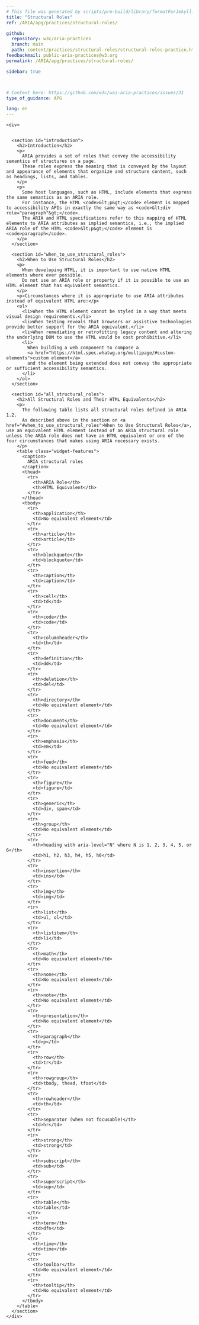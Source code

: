```yaml
---
# This file was generated by scripts/pre-build/library/formatForJekyll.js
title: "Structural Roles"
ref: /ARIA/apg/practices/structural-roles/

github:
  repository: w3c/aria-practices
  branch: main
  path: content/practices/structural-roles/structural-roles-practice.html
feedbackmail: public-aria-practices@w3.org
permalink: /ARIA/apg/practices/structural-roles/

sidebar: true



# Context here: https://github.com/w3c/wai-aria-practices/issues/31
type_of_guidance: APG

lang: en
---
```

<meta charset="UTF-8" />
<meta content="width=device-width, initial-scale=1.0" name="viewport" />
<title>Structural Roles</title>

<script src="../../shared/js/highlight.pack.js"></script>
<script src="../../shared/js/app.js"></script>
<script src="../../shared/js/skipto.js"></script>


<link 
  rel="stylesheet"
  href="{{ '/content-assets/wai-aria-practices/styles.css' | relative_url }}"
>
<!-- Code highlighting styles -->
<link 
  rel="stylesheet"
  href="{{ '/ARIA/apg/shared/css/github.css' | relative_url }}"
>

<script>
const addBodyClass = undefined;
const enableSidebar = true;
if (addBodyClass) document.body.classList.add(addBodyClass);
if (enableSidebar) document.body.classList.add('has-sidebar');
</script>
    

<script>
    const parentPage = window.location.pathname.match(
      /\/(patterns|practices)\//
    )?.[1];
    if (parentPage) {
      const parentHref = 'a[href*="' + parentPage + '"]';
      document.querySelector(parentHref).classList.add('active');
    }
  </script>
<div>

    <div>
      

      <section id="introduction">
        <h2>Introduction</h2>
        <p>
          ARIA provides a set of roles that convey the accessibility semantics of structures on a page.
          These roles express the meaning that is conveyed by the layout and appearance of elements that organize and structure content, such as headings, lists, and tables.
        </p>
        <p>
          Some host languages, such as HTML, include elements that express the same semantics as an ARIA role.
          For instance, the HTML <code>&lt;p&gt;</code> element is mapped to accessibility APIs in exactly the same way as <code>&lt;div role="paragraph"&gt;</code>.
          The ARIA and HTML specifications refer to this mapping of HTML elements to ARIA attributes as implied semantics, i.e., the implied ARIA role of the HTML <code>&lt;p&gt;</code> element is <code>paragraph</code>.
        </p>
      </section>

      <section id="when_to_use_structural_roles">
        <h2>When to Use Structural Roles</h2>
        <p>
          When developing HTML, it is important to use native HTML elements where ever possible.
          Do not use an ARIA role or property if it is possible to use an HTML element that has equivalent semantics.
        </p>
        <p>Circumstances where it is appropriate to use ARIA attributes instead of equivalent HTML are:</p>
        <ol>
          <li>When the HTML element cannot be styled in a way that meets visual design requirements.</li>
          <li>When testing reveals that browsers or assistive technologies provide better support for the ARIA equivalent.</li>
          <li>When remediating or retrofitting legacy content and altering the underlying DOM to use the HTML would be cost prohibitive.</li>
          <li>
            When building a web component to compose a
            <a href="https://html.spec.whatwg.org/multipage/#custom-elements">custom element</a>
            and the element being extended does not convey the appropriate or sufficient accessibility semantics.
          </li>
        </ol>
      </section>

      <section id="all_structural_roles">
        <h2>All Structural Roles and Their HTML Equivalents</h2>
        <p>
          The following table lists all structural roles defined in ARIA 1.2.
          As described above in the section on <a href="#when_to_use_structural_roles">When to Use Structural Roles</a>, use an equivalent HTML element instead of an ARIA structural role unless the ARIA role does not have an HTML equivalent or one of the four circumstances that makes using ARIA necessary exists.
        </p>
        <table class="widget-features">
          <caption>
            ARIA structural roles
          </caption>
          <thead>
            <tr>
              <th>ARIA Role</th>
              <th>HTML Equivalent</th>
            </tr>
          </thead>
          <tbody>
            <tr>
              <th>application</th>
              <td>No equivalent element</td>
            </tr>
            <tr>
              <th>article</th>
              <td>article</td>
            </tr>
            <tr>
              <th>blockquote</th>
              <td>blockquote</td>
            </tr>
            <tr>
              <th>caption</th>
              <td>caption</td>
            </tr>
            <tr>
              <th>cell</th>
              <td>td</td>
            </tr>
            <tr>
              <th>code</th>
              <td>code</td>
            </tr>
            <tr>
              <th>columnheader</th>
              <td>th</td>
            </tr>
            <tr>
              <th>definition</th>
              <td>dd</td>
            </tr>
            <tr>
              <th>deletion</th>
              <td>del</td>
            </tr>
            <tr>
              <th>directory</th>
              <td>No equivalent element</td>
            </tr>
            <tr>
              <th>document</th>
              <td>No equivalent element</td>
            </tr>
            <tr>
              <th>emphasis</th>
              <td>em</td>
            </tr>
            <tr>
              <th>feed</th>
              <td>No equivalent element</td>
            </tr>
            <tr>
              <th>figure</th>
              <td>figure</td>
            </tr>
            <tr>
              <th>generic</th>
              <td>div, span</td>
            </tr>
            <tr>
              <th>group</th>
              <td>No equivalent element</td>
            </tr>
            <tr>
              <th>heading with aria-level="N" where N is 1, 2, 3, 4, 5, or 6</th>
              <td>h1, h2, h3, h4, h5, h6</td>
            </tr>
            <tr>
              <th>insertion</th>
              <td>ins</td>
            </tr>
            <tr>
              <th>img</th>
              <td>img</td>
            </tr>
            <tr>
              <th>list</th>
              <td>ul, ol</td>
            </tr>
            <tr>
              <th>listitem</th>
              <td>li</td>
            </tr>
            <tr>
              <th>math</th>
              <td>No equivalent element</td>
            </tr>
            <tr>
              <th>none</th>
              <td>No equivalent element</td>
            </tr>
            <tr>
              <th>note</th>
              <td>No equivalent element</td>
            </tr>
            <tr>
              <th>presentation</th>
              <td>No equivalent element</td>
            </tr>
            <tr>
              <th>paragraph</th>
              <td>p</td>
            </tr>
            <tr>
              <th>row</th>
              <td>tr</td>
            </tr>
            <tr>
              <th>rowgroup</th>
              <td>tbody, thead, tfoot</td>
            </tr>
            <tr>
              <th>rowheader</th>
              <td>th</td>
            </tr>
            <tr>
              <th>separator (when not focusable)</th>
              <td>hr</td>
            </tr>
            <tr>
              <th>strong</th>
              <td>strong</td>
            </tr>
            <tr>
              <th>subscript</th>
              <td>sub</td>
            </tr>
            <tr>
              <th>superscript</th>
              <td>sup</td>
            </tr>
            <tr>
              <th>table</th>
              <td>table</td>
            </tr>
            <tr>
              <th>term</th>
              <td>dfn</td>
            </tr>
            <tr>
              <th>time</th>
              <td>time</td>
            </tr>
            <tr>
              <th>toolbar</th>
              <td>No equivalent element</td>
            </tr>
            <tr>
              <th>tooltip</th>
              <td>No equivalent element</td>
            </tr>
          </tbody>
        </table>
      </section>
    </div>
  
</div>
<script 
  src="{{ '/ARIA/apg/shared/js/skipto.js' | relative_url }}"
></script>
